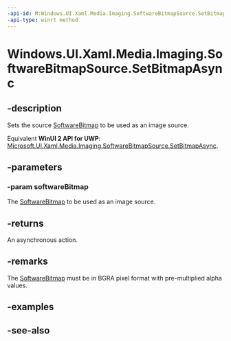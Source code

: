 ```yaml
---
-api-id: M:Windows.UI.Xaml.Media.Imaging.SoftwareBitmapSource.SetBitmapAsync(Windows.Graphics.Imaging.SoftwareBitmap)
-api-type: winrt method
---
```


<!-- Method syntax
public Windows.Foundation.IAsyncAction SetBitmapAsync(Windows.Graphics.Imaging.SoftwareBitmap softwareBitmap)
-->

# Windows.UI.Xaml.Media.Imaging.SoftwareBitmapSource.SetBitmapAsync

## -description
Sets the source [SoftwareBitmap](../windows.graphics.imaging/softwarebitmap.md) to be used as an image source.

Equivalent **WinUI 2 API for UWP**: [Microsoft.UI.Xaml.Media.Imaging.SoftwareBitmapSource.SetBitmapAsync](/windows/winui/api/microsoft.ui.xaml.media.imaging.softwarebitmapsource.setbitmapasync).

## -parameters
### -param softwareBitmap
The [SoftwareBitmap](../windows.graphics.imaging/softwarebitmap.md) to be used as an image source.

## -returns
An asynchronous action.

## -remarks
The [SoftwareBitmap](../windows.graphics.imaging/softwarebitmap.md) must be in BGRA pixel format with pre-multiplied alpha values.

## -examples

## -see-also
